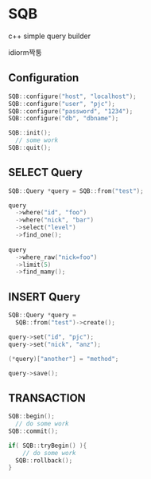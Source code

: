 SQB
===

c++ simple query builder


idiorm짝퉁

Configuration
----
```C++
SQB::configure("host", "localhost");
SQB::configure("user", "pjc");
SQB::configure("password", "1234");
SQB::configure("db", "dbname");

SQB::init();
  // some work
SQB::quit();
```

SELECT Query
----
```C++
SQB::Query *query = SQB::from("test");

query
  ->where("id", "foo")
  ->where("nick", "bar")
  ->select("level")
  ->find_one();
  
query
  ->where_raw("nick=foo")
  ->limit(5)
  ->find_mamy();
```

INSERT Query
----
```C++
SQB::Query *query =
  SQB::from("test")->create();

query->set("id", "pjc");
query->set("nick", "anz");

(*query)["another"] = "method";

query->save();
```

TRANSACTION
----
```C++
SQB::begin();
  // do some work
SQB::commit();

if( SQB::tryBegin() ){
    // do some work
  SQB::rollback();
}
```

